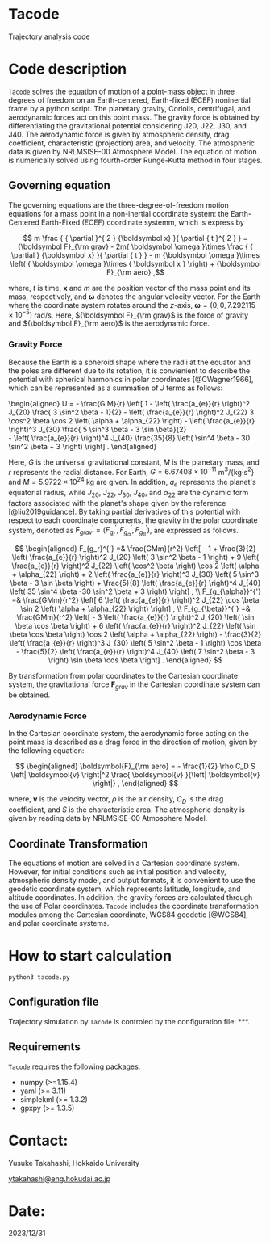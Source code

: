 # Tacode
Trajectory analysis code


# Code description

`Tacode` solves the equation of motion of a point-mass object in three degrees of freedom on an Earth-centered, Earth-fixed (ECEF) noninertial frame by a python script.
The planetary gravity, Coriolis, centrifugal, and aerodynamic forces act on this point mass.
The gravity force is obtained by differentiating the gravitational potential considering J20, J22, J30, and J40.
The aerodynamic force is given by atmospheric density, drag coefficient, characteristic (projection) area, and velocity.
The atmospheric data is given by NRLMSISE-00 Atmosphere Model.
The equation of motion is numerically solved using fourth-order Runge-Kutta method in four stages.

## Governing equation

The governing equations are the three-degree-of-freedom motion equations for a mass point in a non-inertial coordinate system: the Earth-Centered Earth-Fixed (ECEF) coordinate systemm, which is express by

<!--
```math
	m \frac { { \partial  }^{ 2 } {\boldsymbol x} }{ \partial { t }^{ 2 } } = 
	{\boldsymbol F}_{\rm grav} 
	- 2m{ \boldsymbol \omega }\times \frac { { \partial  } {\boldsymbol x} }{ \partial { t } } 
	- m {\boldsymbol  \omega  }\times \left( { \boldsymbol \omega  }\times { \boldsymbol x } \right) 
	+ {\boldsymbol F}_{\rm aero}
```
-->

```math
	m \frac { { \partial  }^{ 2 } {\boldsymbol x} }{ \partial { t }^{ 2 } } = 
	{\boldsymbol F}_{\rm grav} 
	- 2m{ \boldsymbol \omega }\times \frac { { \partial  } {\boldsymbol x} }{ \partial { t } } 
	- m {\boldsymbol  \omega  }\times \left( { \boldsymbol \omega  }\times { \boldsymbol x } \right) 
	+ {\boldsymbol F}_{\rm aero} ,
```

where, $t$ is time, ${\boldsymbol x}$ and $m$ are the position vector of the mass point and its mass, respectively, and ${\boldsymbol \omega}$ denotes the angular velocity vector.
For the Earth where the coordinate system rotates around the $z$-axis, ${\boldsymbol \omega}=(0, 0, 7.292115\times10^{-5})$ rad/s.
Here, ${\boldsymbol F}_{\rm grav}$ is the force of gravity and ${\boldsymbol F}_{\rm aero}$ is the aerodynamic force.

### Gravity Force

Because the Earth is a spheroid shape where the radii at the equator and the poles are different due to its rotation, it is convienient to describe the potential with spherical harmonics in polar coordinates [@CWagner1966], which can be represented as a summation of $J$ terms as follows:

\begin{aligned}
	U = - \frac{G M}{r} 
	\left[ 1
	- \left( \frac{a_{e}}{r} \right)^2 J_{20} \frac{ 3 \sin^2 \beta - 1}{2} 
	- \left( \frac{a_{e}}{r} \right)^2 J_{22} 3 \cos^2 \beta \cos 2 \left( \alpha + \alpha_{22} \right) 
	- \left( \frac{a_{e}}{r} \right)^3 J_{30} \frac{ 5 \sin^3 \beta - 3 \sin \beta}{2}  
	- \left( \frac{a_{e}}{r} \right)^4 J_{40} \frac{35}{8} \left( \sin^4 \beta - 30 \sin^2 \beta + 3 \right) \right] .
\end{aligned}

Here, $G$ is the universal gravitational constant, $M$ is the planetary mass, and $r$ represents the radial distance. 
For Earth, $G=6.67408\times10^{-11}$ m$^3$/{kg$\cdot$s$^2$} and $M=5.9722\times10^{24}$ kg are given.
In addition, $a_e$ represents the planet's equatorial radius, while $J_{20}$, $J_{22}$, $J_{30}$, $J_{40}$, and $\alpha_{22}$ are the dynamic form factors associated with the planet's shape given by the reference [@liu2019guidance]. 
By taking partial derivatives of this potential with respect to each coordinate components, the gravity in the polar coordinate system, denoted as $\boldsymbol{F}_{grav}^{'}=(F_{g_r}^{'}, F_{g_{\alpha}}^{'}, F_{g_{\beta}}^{'})$, are expressed as follows.

$$
\begin{aligned}
	F_{g_r}^{'}
	=& \frac{GMm}{r^2} 
	\left[ 
	- 1
	+ \frac{3}{2} \left( \frac{a_{e}}{r} \right)^2 J_{20} \left( 3 \sin^2 \beta - 1 \right)
	+ 9 \left( \frac{a_{e}}{r} \right)^2 J_{22} \left( \cos^2 \beta \right) \cos 2 \left( \alpha + \alpha_{22} \right)
	+ 2 \left( \frac{a_{e}}{r} \right)^3 J_{30} \left( 5 \sin^3 \beta - 3 \sin \beta \right)
	+ \frac{5}{8} \left( \frac{a_{e}}{r} \right)^4 J_{40} \left( 35 \sin^4 \beta -30 \sin^2 \beta + 3  \right)
	\right] , \\
	F_{g_{\alpha}}^{'} 
	=& \frac{GMm}{r^2} 
	\left[ 
	6 \left( \frac{a_{e}}{r} \right)^2 J_{22}  \cos \beta \sin 2 \left( \alpha + \alpha_{22} \right)
	\right] , \\
	F_{g_{\beta}}^{'} 
	=& \frac{GMm}{r^2} 
	\left[ 
	- 3 \left( \frac{a_{e}}{r} \right)^2 J_{20} \left( \sin \beta \cos \beta \right)
	+ 6 \left( \frac{a_{e}}{r} \right)^2 J_{22} \left( \sin \beta \cos \beta \right) \cos 2 \left( \alpha + \alpha_{22} \right)
	-  \frac{3}{2} \left( \frac{a_{e}}{r} \right)^3 J_{30} \left( 5 \sin^2 \beta - 1 \right) \cos \beta
	- \frac{5}{2} \left( \frac{a_{e}}{r} \right)^4 J_{40} \left( 7 \sin^2 \beta - 3 \right) \sin \beta \cos \beta
	\right] .
\end{aligned}
$$

By transformation from polar coordinates to the Cartesian coordinate system, the gravitational force $\boldsymbol{F}_{grav}$ in the Cartesian coordinate system can be obtained.

### Aerodynamic Force

In the Cartesian coordinate system, the aerodynamic force acting on the point mass is described as a drag force in the direction of motion, given by the following equation:

$$
\begin{aligned}
	\boldsymbol{F}_{\rm aero} = - \frac{1}{2} \rho C_D S \left| \boldsymbol{v} \right|^2 \frac{ \boldsymbol{v} }{\left| \boldsymbol{v} \right|} ,
\end{aligned}
$$

where, $\boldsymbol{v}$ is the velocity vector, $\rho$ is the air density, $C_D$ is the drag coefficient, and $S$ is the characteristic area.
The atmospheric density is given by reading data by NRLMSISE-00 Atmosphere Model.


## Coordinate Transformation

The equations of motion are solved in a Cartesian coordinate system. 
However, for initial conditions such as initial position and velocity, atmospheric density model, and output formats, it is convenient to use the geodetic coordinate system, which represents latitude, longitude, and altitude coordinates. 
In addition, the gravity forces are calculated through the use of Polar coordinates. 
`Tacode` includes the coordinate transformation modules among the Cartesian coordinate,  WGS84 geodetic [@WGS84], and polar coordinate systems.


# How to start calculation

```console
python3 tacode.py
```

## Configuration file

Trajectory simulation by `Tacode` is controled by the configuration file: ***.

## Requirements

`Tacode` requires the following packages:
- numpy (>=1.15.4)
- yaml (>= 3.11)
- simplekml (>= 1.3.2)
- gpxpy (>= 1.3.5)

# Contact:

Yusuke Takahashi, Hokkaido University

ytakahashi@eng.hokudai.ac.jp


# Date:

2023/12/31
